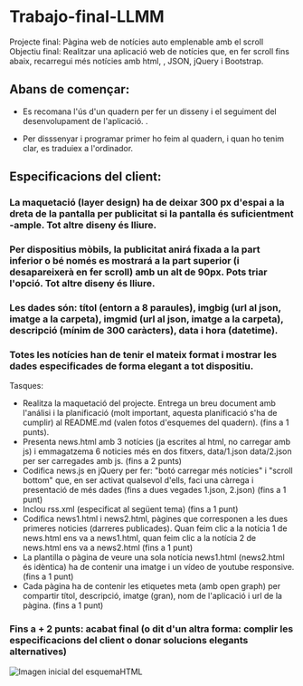 # Trabajo-final-LLMM

Projecte final: Pàgina web de notícies auto emplenable amb el scroll
Objectiu final: Realitzar una aplicació web de notícies que, en fer scroll fins abaix, recarregui més notícies amb html, , JSON, jQuery i Bootstrap.


## Abans de començar:

- Es recomana l'ús d'un quadern per fer un disseny i el seguiment del desenvolupament de l'aplicació. .

- Per disssenyar i programar primer ho feim al quadern, i quan ho tenim clar, es traduiex a l'ordinador.


## Especificacions del client:

### La maquetació (layer design) ha de deixar 300 px d'espai a la dreta de la pantalla per publicitat si la pantalla és suficientment -ample. Tot altre diseny és lliure.
### Per dispositius mòbils, la publicitat anirá fixada a la part inferior o bé només es mostrará a la part superior (i desapareixerà en fer scroll) amb un alt de 90px. Pots triar l'opció. Tot altre diseny és lliure.
### Les dades són: títol (entorn a 8 paraules), imgbig (url al json, imatge a la carpeta), imgmid (url al json, imatge a la carpeta), descripció (mínim de 300 caràcters), data i hora (datetime).
### Totes les notícies han de tenir el mateix format i mostrar les dades especificades de forma elegant a tot dispositiu.
Tasques:

- Realitza la maquetació del projecte. Entrega un breu document amb l'análisi i la planificació (molt important, aquesta planificació s'ha de cumplir) al README.md (valen fotos d'esquemes del quadern).
(fins a 1 punts).
- Presenta news.html amb 3 notícies (ja escrites al html, no carregar amb js) i emmagatzema 6 noticies més en dos fitxers, data/1.json data/2.json per ser carregades amb js.
(fins a 2 punts)
- Codifica news.js en jQuery per fer: "botó carregar més notícies" i "scroll bottom" que, en ser activat qualsevol d'ells, faci una càrrega i presentació de més dades (fins a dues vegades 1.json, 2.json)
(fins a 1 punt)
- Inclou rss.xml (especificat al següent tema)
(fins a 1 punt)
- Codifica news1.html i news2.html, pàgines que corresponen a les dues primeres noticies (darreres publicades). Quan feim clic a la notícia 1 de news.html ens va a news1.html, quan feim clic a la notícia 2 de news.html ens va a news2.html 
(fins a 1 punt)
- La plantilla o pàgina de veure una sola notícia news1.html (news2.html és idèntica) ha de contenir una imatge i un vídeo de youtube responsive. 
(fins a 1 punt)
- Cada pàgina ha de contenir les etiquetes meta (amb open graph) per compartir títol, descripció, imatge (gran), nom de l'aplicació i url de la pàgina. 
(fins a 1 punt)
### Fins a + 2 punts: acabat final (o dit d'un altra forma: complir les especificacions del client o donar solucions elegants alternatives)

![Imagen inicial del esquemaHTML](../imagenes/EsquemaHTML.jpg)
